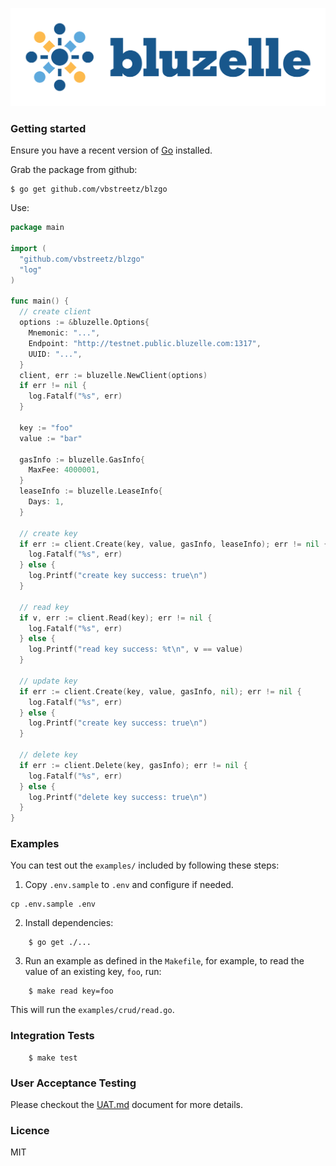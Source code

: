 ![](https://raw.githubusercontent.com/bluzelle/api/master/source/images/Bluzelle%20-%20Logo%20-%20Big%20-%20Colour.png)

### Getting started

Ensure you have a recent version of [Go](https://golang.org) installed.

Grab the package from github:

    $ go get github.com/vbstreetz/blzgo

Use:

```go
package main

import (
  "github.com/vbstreetz/blzgo"
  "log"
)

func main() {
  // create client
  options := &bluzelle.Options{
    Mnemonic: "...",
    Endpoint: "http://testnet.public.bluzelle.com:1317",
    UUID: "...",
  }
  client, err := bluzelle.NewClient(options)
  if err != nil {
    log.Fatalf("%s", err)
  }

  key := "foo"
  value := "bar"

  gasInfo := bluzelle.GasInfo{
    MaxFee: 4000001,
  }
  leaseInfo := bluzelle.LeaseInfo{
    Days: 1,
  }

  // create key
  if err := client.Create(key, value, gasInfo, leaseInfo); err != nil {
    log.Fatalf("%s", err)
  } else {
    log.Printf("create key success: true\n")
  }

  // read key
  if v, err := client.Read(key); err != nil {
    log.Fatalf("%s", err)
  } else {
    log.Printf("read key success: %t\n", v == value)
  }

  // update key
  if err := client.Create(key, value, gasInfo, nil); err != nil {
    log.Fatalf("%s", err)
  } else {
    log.Printf("create key success: true\n")
  }

  // delete key
  if err := client.Delete(key, gasInfo); err != nil {
    log.Fatalf("%s", err)
  } else {
    log.Printf("delete key success: true\n")
  }
}
```

### Examples

You can test out the `examples/` included by following these steps:

1. Copy `.env.sample` to `.env` and configure if needed.

```
cp .env.sample .env
```

2. Install dependencies:

```
    $ go get ./...
```

3. Run an example as defined in the `Makefile`, for example, to read the value of an existing key, `foo`, run:

```
    $ make read key=foo
```

This will run the `examples/crud/read.go`.

### Integration Tests

```
    $ make test
```

### User Acceptance Testing

Please checkout the [UAT.md](https://github.com/vbstreetz/blzgo/blob/master/Readme.md) document for more details.

### Licence

MIT
